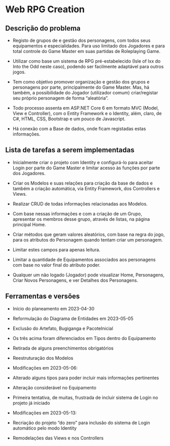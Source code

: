# Web RPG Creation

## Descrição do problema 

* Registo de grupos de e gestão dos personagens, com todos seus equipamentos e especialidades. Para uso limitado dos Jogadores e para total controle do Game Master em suas partidas de Roleplaying Game. 

* Utilizar como base um sistema de RPG pré-estabelecido (Isle of Ixx do Into the Odd neste caso), podendo ser facilmente adaptável para outros jogos.  

* Tem como objetivo promover organização e gestão dos grupos e personagens por parte, principalmente do Game Master. Mas, há também, a possibilidade do Jogador (utilizador comum) criar/registar seu próprio personagem de forma “aleatória”.  

* Todo processo assenta em ASP.NET Core 6 em formato MVC (Model, View e Controller), com o Entity Framework e o Identity, além, claro, de C#, HTML, CSS, Bootstrap e um pouco de Javascript. 

* Há conexão com a Base de dados, onde ficam registadas estas informações. 


## Lista de tarefas a serem implementadas 

* Inicialmente criar o projeto com Identity e configurá-lo para aceitar Login por parte do Game Master e limitar acesso às funções por parte dos Jogadores. 

* Criar os Modelos e suas relações para criação da base de dados e também a criação automática, via Entity Framework, dos Controllers e Views. 

* Realizar CRUD de todas informações relacionadas aos Modelos. 

* Com base nessas informações e com a criação de um Grupo, apresentar os membros desse grupo, através de listas, na página principal Home.  

* Criar métodos que geram valores aleatórios, com base na regra do jogo, para os atributos do Personagem quando tentam criar um personagem. 

* Limitar estes campos para apenas leitura. 

* Limitar a quantidade de Equipamentos associados aos personagens com base no valor final do atributo poder. 

* Qualquer um não logado (Jogador) pode visualizar Home, Personagens, Criar Novos Personagens, e ver Detalhes dos Personagens. 

## Ferramentas e versões

*	Início do planeamento em 2023-04-30
*	Reformulação do Diagrama de Entidades em 2023-05-05
  *	 Exclusão do Artefato, Bugiganga e PacoteInicial
  *	 Os três acima foram diferenciados em Tipos dentro do Equipamento
  *	 Retirada de alguns preenchimentos obrigatórios
  *	 Reestruturação dos Modelos
 
*	Modificações em 2023-05-06:
  *  Alterado alguns tipos para poder incluir mais informações pertinentes
  *	 Alteração considerável no Equipamento
  *	 Primeira tentativa, de muitas, frustrada de incluir sistema de Login no projeto já iniciado
*	Modificações em 2023-05-13:
  *	Recriação do projeto “do zero” para inclusão do sistema de Login automático pelo modo Identity
  *	Remodelações das Views e nos Controllers



